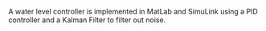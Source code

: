 A water level controller is implemented in MatLab and SimuLink using a PID controller and a Kalman Filter to filter out noise.
